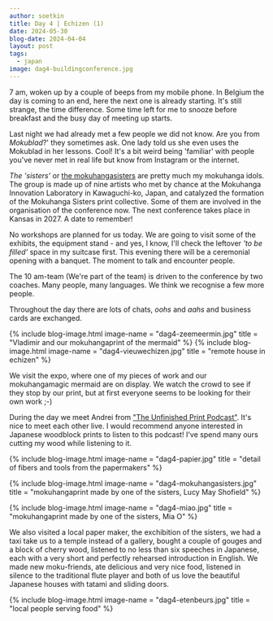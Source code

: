 ```yaml
---
author: soetkin
title: Day 4 | Echizen (1)
date: 2024-05-30
blog-date: 2024-04-04
layout: post
tags:
  - japan
image: dag4-buildingconference.jpg
---
```


7 am, woken up by a couple of beeps from my mobile phone. In Belgium the day is coming to an end, here the next one is already starting. It's still strange, the time difference. Some time left for me to snooze before breakfast and the busy day of meeting up starts.

Last night we had already met a few people we did not know. Are you from *Mokublad*?' they sometimes ask. One lady told us she even uses the Mokublad in her lessons. Cool!
It's a bit weird being 'familiar' with people you've never met in real life but know from Instagram or the internet. 

*The 'sisters'* or [the mokuhangasisters](https://mokuhangasisters.com/work) are pretty much my mokuhanga idols. The group is made up of nine artists who met by chance at the Mokuhanga Innovation Laboratory in Kawaguchi-ko, Japan, and  catalyzed the formation of the Mokuhanga Sisters print collective. Some of them are  involved in the organisation of the conference now. 
The next conference takes place in Kansas in 2027. A date to remember!

No workshops are planned for us today. We are going to visit some of the exhibits, the equipment stand - and yes, I know, I'll check the leftover *'to be filled'* space in my suitcase first. 
This evening there will be a ceremonial opening with a banquet. The moment to talk and encounter people.

The 10 am-team (We're part of the team) is driven to the conference by two coaches. Many people, many languages. We think we recognise a few more people.

Throughout the day there are lots of chats, *oohs* and *aahs* and business cards are exchanged.

{% include blog-image.html image-name = "dag4-zeemeermin.jpg"  title = "Vladimir and our mokuhangaprint of the mermaid" %}
{% include blog-image.html image-name = "dag4-vieuwechizen.jpg"  title = "remote house in echizen" %}


We visit the expo, where one of my pieces of work and our mokuhangamagic mermaid are on display. We watch the crowd to see if they stop by our print, but at first everyone seems to be looking for their own work ;-)

During the day we meet Andrei from ["The Unfinished Print Podcast"](https://theunfinishedprint.libsyn.com). It's nice to meet each other live. I would recommend anyone interested in Japanese woodblock prints to listen to this podcast! I've spend many ours cutting my wood while listening to it.  

{% include blog-image.html image-name = "dag4-papier.jpg"  title = "detail of fibers and tools from the papermakers" %}

{% include blog-image.html image-name = "dag4-mokuhangasisters.jpg"  title = "mokuhangaprint made by one of the sisters, Lucy May Shofield" %}

{% include blog-image.html image-name = "dag4-miao.jpg"  title = "mokuhangaprint made by one of the sisters, Mia O" %}


We also visited a local paper maker, the exchibition of the sisters, we had a taxi take us to a temple instead of a gallery, bought a couple of gouges and a block of cherry wood, listened to no less than six speeches in Japanese, each with a very short and perfectly rehearsed introduction in English. We made new moku-friends, ate delicious and very nice food, listened in silence to the traditional flute player and both of us love the beautiful Japanese houses with tatami and sliding doors. 

{% include blog-image.html image-name = "dag4-etenbeurs.jpg"  title = "local people serving food" %}

